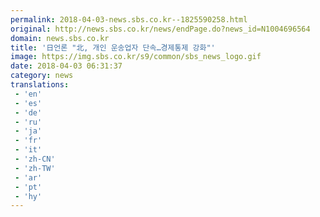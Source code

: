 ```yaml
---
permalink: 2018-04-03-news.sbs.co.kr--1825590258.html
original: http://news.sbs.co.kr/news/endPage.do?news_id=N1004696564
domain: news.sbs.co.kr
title: '日언론 "北, 개인 운송업자 단속…경제통제 강화"'
image: https://img.sbs.co.kr/s9/common/sbs_news_logo.gif
date: 2018-04-03 06:31:37
category: news
translations: 
 - 'en'
 - 'es'
 - 'de'
 - 'ru'
 - 'ja'
 - 'fr'
 - 'it'
 - 'zh-CN'
 - 'zh-TW'
 - 'ar'
 - 'pt'
 - 'hy'
---
```



